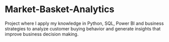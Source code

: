 # Market-Basket-Analytics
Project where I apply my knowledge in Python, SQL, Power BI and business strategies to analyze customer buying behavior and generate insights that improve business decision making.
